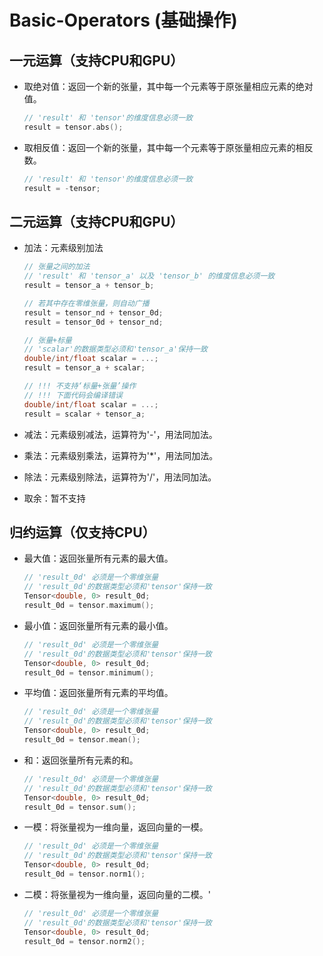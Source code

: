 # Basic-Operators (基础操作)

## 一元运算（支持CPU和GPU）

- 取绝对值：返回一个新的张量，其中每一个元素等于原张量相应元素的绝对值。

  ```cpp
  // 'result' 和 'tensor'的维度信息必须一致
  result = tensor.abs();
  ```


- 取相反值：返回一个新的张量，其中每一个元素等于原张量相应元素的相反数。

  ```cpp
  // 'result' 和 'tensor'的维度信息必须一致
  result = -tensor;
  ```

## 二元运算（支持CPU和GPU）

- 加法：元素级别加法

  ```cpp
  // 张量之间的加法
  // 'result' 和 'tensor_a' 以及 'tensor_b' 的维度信息必须一致
  result = tensor_a + tensor_b;
  
  // 若其中存在零维张量，则自动广播
  result = tensor_nd + tensor_0d;	
  result = tensor_0d + tensor_nd;	
  
  // 张量+标量
  // 'scalar'的数据类型必须和'tensor_a'保持一致
  double/int/float scalar = ...;
  result = tensor_a + scalar;
  
  // !!! 不支持‘标量+张量’操作
  // !!! 下面代码会编译错误
  double/int/float scalar = ...;
  result = scalar + tensor_a; 
  ```


- 减法：元素级别减法，运算符为'-'，用法同加法。


- 乘法：元素级别乘法，运算符为'*'，用法同加法。


- 除法：元素级别除法，运算符为'/'，用法同加法。


- 取余：暂不支持



## 归约运算（仅支持CPU）

- 最大值：返回张量所有元素的最大值。

  ```cpp
  // 'result_0d' 必须是一个零维张量
  // 'result_0d'的数据类型必须和'tensor'保持一致
  Tensor<double, 0> result_0d;
  result_0d = tensor.maximum();
  ```


- 最小值：返回张量所有元素的最小值。

  ```cpp
  // 'result_0d' 必须是一个零维张量
  // 'result_0d'的数据类型必须和'tensor'保持一致
  Tensor<double, 0> result_0d;
  result_0d = tensor.minimum();
  ```


- 平均值：返回张量所有元素的平均值。

  ```cpp
  // 'result_0d' 必须是一个零维张量
  // 'result_0d'的数据类型必须和'tensor'保持一致
  Tensor<double, 0> result_0d;
  result_0d = tensor.mean();
  ```


- 和：返回张量所有元素的和。

  ```cpp
  // 'result_0d' 必须是一个零维张量
  // 'result_0d'的数据类型必须和'tensor'保持一致
  Tensor<double, 0> result_0d;
  result_0d = tensor.sum();
  ```


- 一模：将张量视为一维向量，返回向量的一模。

  ```cpp
  // 'result_0d' 必须是一个零维张量
  // 'result_0d'的数据类型必须和'tensor'保持一致
  Tensor<double, 0> result_0d;
  result_0d = tensor.norm1();
  ```


- 二模：将张量视为一维向量，返回向量的二模。'

  ```cpp
  // 'result_0d' 必须是一个零维张量
  // 'result_0d'的数据类型必须和'tensor'保持一致
  Tensor<double, 0> result_0d;
  result_0d = tensor.norm2();
  ```
